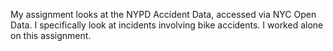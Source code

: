 My assignment looks at the NYPD Accident Data, accessed via NYC Open Data. I specifically look at incidents involving bike accidents. I worked alone on this assignment. 
